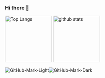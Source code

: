 ### Hi there 👋
<p align="left"> 
<img alt="Top Langs" height="150px" src="https://github-readme-stats.vercel.app/api/top-langs/?username=SNQ-2001&layout=compact&show_icons=true&theme=onedark" />
<img alt="github stats" height="150px" src="https://github-readme-stats.vercel.app/api?username=SNQ-2001&theme=onedark&show_icons=ture" />
</p>

![GitHub-Mark-Light](https://github-readme-stats.vercel.app/api?username=SNQ-2001&theme=merko&show_icons=ture)![GitHub-Mark-Dark](https://github-readme-stats.vercel.app/api?username=SNQ-2001&theme=onedark&show_icons=ture)
